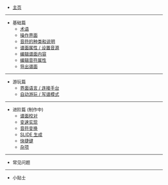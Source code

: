 * [主页](/ "Margrete-zh")

***

* 基础篇
  * [术语](docs/terminologies)
  * [操作界面](docs/basic/basic-screen-desc)
  * [音符的种类和说明](docs/basic/basic-chart-regulation)
  * [谱面属性 / 设置音源](docs/basic/basic-chart-property)
  * [编辑谱面内容](docs/basic/basic-edit-chart)
  * [编辑音符属性](docs/basic/basic-change-note-attr)
  * [导出谱面](docs/basic/basic-export)

***

* 游玩篇
  * [界面语言 / 连接手台](docs/playing/playing-config)
  * [自动游玩 / 写谱模式](docs/playing/playing-autoplay)

***

* 进阶篇 (制作中)
  * [谱面校对](advanced-proofread)
  * [变速实现](advanced-sv)
  * [音符变换](advanced-transform)
  * [SLIDE 生成](advanced-insert-curved-slide)
  * [快捷键](advanced-shortcut-keys)
  * [杂项](advanced-other)

***

* 常见问题

***

* 小贴士
